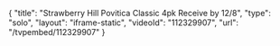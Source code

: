 {
    "title": "Strawberry Hill Povitica Classic 4pk  Receive by 12\/8",
    "type": "solo",
    "layout": "iframe-static",
    "videoId": "112329907",
    "url": "\/tvpembed\/112329907"
}